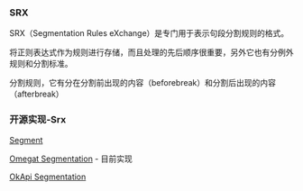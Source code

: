 ### SRX

SRX（Segmentation Rules eXchange）是专门用于表示句段分割规则的格式。

将正则表达式作为规则进行存储，而且处理的先后顺序很重要，另外它也有分例外规则和分割标准。

分割规则，它有分在分割前出现的内容（beforebreak）和分割后出现的内容（afterbreak）

### 开源实现-Srx
[Segment](https://github.com/loomchild/segment)

[Omegat Segmentation](https://github.com/omegat-org/omegat/tree/master/src/org/omegat/core/segmentation) - 目前实现

[OkApi Segmentation](https://bitbucket.org/okapiframework/okapi/src/dev/okapi/libraries/lib-segmentation)
